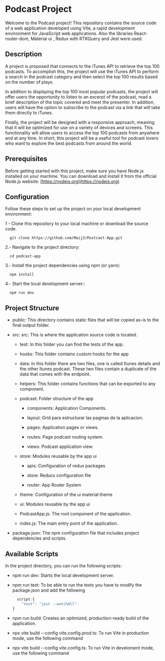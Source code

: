 # Podcast Project

Welcome to the Podcast project! This repository contains the source code of a web application developed using Vite, a rapid development environment for JavaScript web applications. Also the libraries React-router-dom, Material ui , Redux with RTKQuery and Jest were used.

## Description

A project is proposed that connects to the iTunes API to retrieve the top 100 podcasts. To accomplish this, the project will use the iTunes API to perform a search in the podcast category and then select the top 100 results based on the number of plays.

In addition to displaying the top 100 most popular podcasts, the project will offer users the opportunity to listen to an excerpt of the podcast, read a brief description of the topic covered and meet the presenter. In addition, users will have the option to subscribe to the podcast via a link that will take them directly to iTunes.

Finally, the project will be designed with a responsive approach, meaning that it will be optimized for use on a variety of devices and screens. This functionality will allow users to access the top 100 podcasts from anywhere and at any time. In short, this project will be a useful tool for podcast lovers who want to explore the best podcasts from around the world.


## Prerequisites

Before getting started with this project, make sure you have Node.js installed on your machine. You can download and install it from the official Node.js website: [https://nodejs.org](https://nodejs.org)

## Configuration

Follow these steps to set up the project on your local development environment:

1 - Clone this repository to your local machine or download the source code.

  ```shell
    git clone https://github.com/Maij3/Postcast-App.git
  ```
2.- Navigate to the project directory:

  ```shell
    cd podcast-app
  ```
  3.- Install the project dependencies using npm (or yarn):

  ```shell
    npm install
  ```
  4.- Start the local development server::

  ```shell
    npm run dev
  ```

## Project Structure

 - public: This directory contains static files that will be copied as-is to the final output folder.

- src: src: This is where the application source code is located.
    
    - test: In this folder you can find the tests of the app.

    - hooks: This folder contains custom hooks for the app

    - data: In this folder there are two files, one is called Itunes details and the other Itunes podcast. These two files contain a duplicate of the data that comes with the endpoint. 

    - helpers: This folder contains functions that can be exported to any component. 

    - podcast: Folder structure of the app 

       - components: Application Components.

       - layout: Grid para estructurar las paginas de la aplicacion.

       - pages: Application pages or views.

       - routes: Page podcast routing system.

       - views: Podcast application view.
   
    - store: Modules reusable by the app ui
      
       - apis: Configuration of redux packages

      - store: Reducx configuration file

      - router: App Router System

    - theme: Configuration of the ui material theme

    - ui: Modules reusable by the app ui

    -  PodcastApp.js: The root component of the application.

    -  index.js: The main entry point of the application.

- package.json: The npm configuration file that includes project dependencies and scripts.

## Available Scripts

In the project directory, you can run the following scripts:

  - npm run dev: Starts the local development server.

  - npm run test: To be able to run the tests you have to modify the package.json and add the following
      
      ```javascript
        script:{
          "test": "jest --watchAll"
      }
      ```
  - npm run build: Creates an optimized, production-ready build of the application.

  - npx vite build --config vite.config.prod.ts: To run Vite in production mode, use the following command

  - npx vite build --config vite.config.ts: To run Vite in develoment mode, use the following command 


